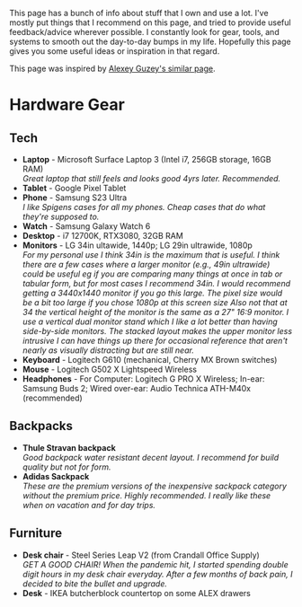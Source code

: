 This page has a bunch of info about stuff that I own and use a lot. 
I've mostly put things that I recommend on this page, 
and tried to provide useful feedback/advice wherever 
possible. I constantly look for gear, tools, and systems 
to smooth out the day-to-day bumps in my life. 
Hopefully this page gives you some useful ideas or 
inspiration in that regard. 

This page was inspired by [Alexey Guzey's similar page](https://guzey.com/tools-gear/).


# Hardware Gear
## Tech
- **Laptop** - Microsoft Surface Laptop 3 (Intel i7, 256GB storage, 16GB RAM)  
  _Great laptop that still feels and looks good 4yrs later. Recommended._
- **Tablet** - Google Pixel Tablet
- **Phone** - Samsung S23 Ultra  
  _I like Spigens cases for all my phones. Cheap cases that do what they're supposed to._
- **Watch** - Samsung Galaxy Watch 6
- **Desktop** - i7 12700K, RTX3080, 32GB RAM
- **Monitors** - LG 34in ultawide, 1440p; LG 29in ultrawide, 1080p  
  _For my personal use I think 34in is the maximum that is useful. I think there are a few cases where a larger monitor (e.g., 49in ultrawide) could be useful eg if you are comparing many things at once in tab or tabular form, but for most cases I recommend 34in. I would recommend getting a 3440x1440 monitor if you go this large. The pixel size would be a bit too large if you chose 1080p at this screen size Also not that at 34 the vertical height of the monitor is the same as a 27" 16:9 monitor. I use a vertical dual monitor stand which I like a lot better than having side-by-side monitors. The stacked layout makes the upper monitor less intrusive I can have things up there for occasional reference that aren't nearly as visually distracting but are still near._  
- **Keyboard** - Logitech G610 (mechanical, Cherry MX Brown switches)
- **Mouse** - Logitech G502 X Lightspeed Wireless
- **Headphones** - For Computer: Logitech G PRO X Wireless; In-ear: Samsung Buds 2; Wired over-ear: Audio Technica ATH-M40x (recommended)

## Backpacks
- **Thule Stravan backpack**    
  _Good backpack water resistant decent layout. I recommend for build quality but not for form._
- **Adidas Sackpack**    
  _These are the premium versions of the inexpensive sackpack category without the premium price. Highly recommended. I really like these when on vacation and for day trips._

## Furniture
- **Desk chair** - Steel Series Leap V2 (from Crandall Office Supply)  
  _GET A GOOD CHAIR! When the pandemic hit, I started spending double digit hours in my desk chair everyday. After a few months of back pain, I decided to bite the bullet and upgrade._
- **Desk** - IKEA butcherblock countertop on some ALEX drawers 


